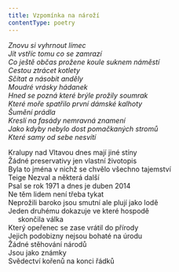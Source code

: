 ```yaml
---
title: Vzpomínka na nároží
contentType: poetry
---
```


<section>

_Znovu si vyhrnout límec  
Jít vstříc tomu co se zamrazí  
Co ještě občas prožene koule suknem náměstí  
Cestou ztrácet kotlety  
Sčítat a násobit anděly  
Moudré vrásky hádanek  
Hned se pozná které brýle prožily soumrak  
Které moře spatřilo první dámské kalhoty  
Šumění prádla  
Kreslí na fasády nemravná znamení  
Jako kdyby nebylo dost pomačkaných stromů  
Které samy od sebe nesvítí_

</section>

<section>

Kralupy nad Vltavou dnes mají jiné stíny  
Žádné preservativy jen vlastní životopis  
Byla to jména v nichž se chvělo všechno tajemství  
Teige Nezval a některá další  
Psal se rok 1971 a dnes je duben 2014  
Ne těm lidem není třeba tykat  
Neprožili baroko jsou smutní ale plují jako lodě  
Jeden druhému dokazuje ve které hospodě  
     skončila válka  
Který opeřenec se zase vrátil do přírody  
Jejich podobizny nejsou bohaté na úrodu  
Žádné stěhování národů  
Jsou jako známky  
Svědectví kořenů na konci řádků

</section>
